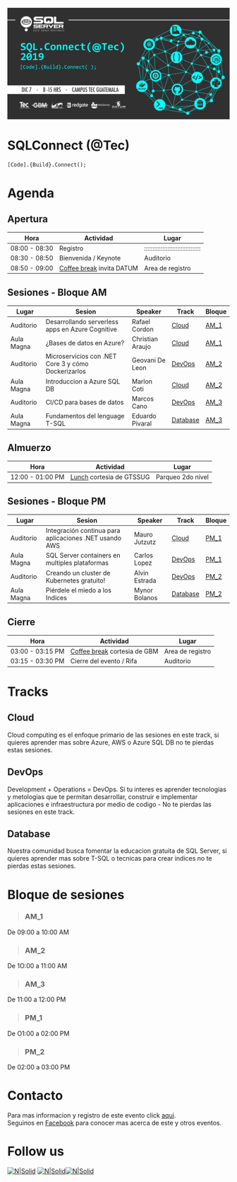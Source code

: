 ![Header](images/header.jpg)
# SQLConnect (@Tec)
```
[Code].{Build}.Connect();
```
# Agenda
## Apertura
Hora | Actividad | Lugar
--- | --- | ---
08:00 - 08:30 | Registro | ::::::::::::::::::::::::::::::::::
08:30 - 08:50 | Bienvenida / Keynote | Auditorio
08:50 - 09:00 | [Coffee break](#Comida) invita DATUM | Area de registro

## Sesiones - Bloque AM
Lugar | Sesion | Speaker | Track | Bloque
--- | --- | --- | --- | ---
Auditorio | Desarrollando serverless apps en Azure Cognitive | Rafael Cordon |[Cloud](#Cloud) | [AM_1](#AM_1)
Aula Magna | ¿Bases de datos en Azure? | Christian Araujo | [Cloud](#Cloud) | [AM_1](#AM_1)
Auditorio | Microservicios con .NET Core 3 y cómo Dockerizarlos | Geovani De Leon | [DevOps](#DevOps) | [AM_2](#AM_2)
Aula Magna | Introduccion a Azure SQL DB | Marlon Coti | [Cloud](#Cloud) | [AM_2](#AM_2)
Auditorio | CI/CD para bases de datos | Marcos Cano | [DevOps](#DevOps) | [AM_3](#AM_3)
Aula Magna| Fundamentos del lenguage T-SQL | Eduardo Pivaral | [Database](#Database) | [AM_3](#AM_3)

## Almuerzo
Hora | Actividad | Lugar
--- | --- | ---
12:00 - 01:00 PM | [Lunch](#Comida) cortesia de GTSSUG | Parqueo 2do nivel

## Sesiones - Bloque PM
Lugar | Sesion | Speaker | Track | Bloque
--- | --- | --- | --- | ---
Auditorio |Integración continua para aplicaciones .NET usando  AWS |  Mauro Jutzutz |[Cloud](#Cloud) | [PM_1](#PM_1)
Aula Magna | SQL Server containers en multiples plataformas | Carlos Lopez | [DevOps](#DevOps) | [PM_1](#PM_1)
Auditorio | Creando un cluster de Kubernetes gratuito! | Alvin Estrada | [DevOps](#DevOps) | [PM_2](#PM_2)
Aula Magna | Piérdele el miedo a los Indices | Mynor Bolanos | [Database](#Database) | [PM_2](#PM_2)

## Cierre
Hora | Actividad | Lugar
--- | --- | ---
03:00 - 03:15 PM | [Coffee break](#Comida) cortesia de GBM | Area de registro
03:15 - 03:30 PM | Cierre del evento / Rifa | Auditorio

# Tracks
## Cloud
Cloud computing es el enfoque primario de las sesiones en este track, si quieres aprender mas sobre Azure, AWS o Azure SQL DB no te pierdas estas sesiones.

## DevOps
Development + Operations = DevOps. Si tu interes es aprender tecnologias y metologias que te permitan desarrollar, construir e implementar aplicaciones e infraestructura por medio de codigo - No te pierdas las sesiones en este track.

## Database
Nuestra comunidad busca fomentar la educacion gratuita de SQL Server, si quieres aprender mas sobre T-SQL o tecnicas para crear indices no te pierdas estas sesiones.

# Bloque de sesiones

> ### AM_1
De 09:00 a 10:00 AM
> ### AM_2
De 1O:00 a 11:00 AM
> ### AM_3
De 11:00 a 12:00 PM
> ### PM_1
De O1:00 a 02:00 PM
> ### PM_2
De 02:00 a 03:00 PM

# Contacto
Para mas informacion y registro de este evento click [aqui](https://sqlconnect_2019.eventbrite.com).  
Seguinos en [Facebook](https://www.facebook.com/groups/gtssug/) para conocer mas acerca de este y otros eventos.

# Follow us
[![N|Solid](http://dbamastery.com/wp-content/uploads/2018/08/if_twitter_circle_color_107170.png)](https://twitter.com/gtssug) [![N|Solid](http://dbamastery.com/wp-content/uploads/2018/08/if_github_circle_black_107161.png)](https://github.com/GTSSUG)[![N|Solid](http://dbamastery.com/wp-content/uploads/2018/08/if_browser_1055104.png)](https://www.facebook.com/groups/gtssug/)
